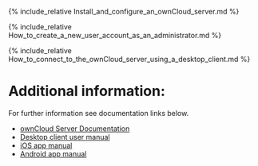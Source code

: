 {% include_relative Install_and_configure_an_ownCloud_server.md  %}

{% include_relative How_to_create_a_new_user_account_as_an_administrator.md  %}

{% include_relative How_to_connect_to_the_ownCloud_server_using_a_desktop_client.md  %}

# Additional information:
For further information see documentation links below.

* [ownCloud Server Documentation](https://doc.owncloud.org/server/10.2/)
* [Desktop client user manual](https://doc.owncloud.org/desktop/2.5/)
* [iOS app manual](https://doc.owncloud.org/ios/)
* [Android app manual](https://doc.owncloud.org/android/)














